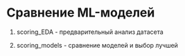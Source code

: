 # Сравнение ML-моделей

1. scoring_EDA - предварительный анализ датасета <br/>
   
2. scoring_models - сравнение моделей и выбор лучшей